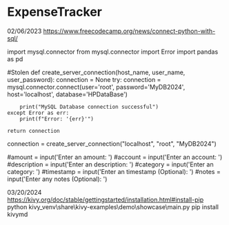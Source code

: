 # ExpenseTracker
02/06/2023
https://www.freecodecamp.org/news/connect-python-with-sql/

import mysql.connector
from mysql.connector import Error
import pandas as pd

#Stolen
def create_server_connection(host_name, user_name, user_password):
    connection = None
    try:
        connection = mysql.connector.connect(user='root', password='MyDB2024',
                              host='localhost', database='HPDataBase')
       

        print("MySQL Database connection successful")
    except Error as err:
        print(f"Error: '{err}'")

    return connection

connection = create_server_connection("localhost", "root", "MyDB2024")

#amount = input('Enter an amount: ')
#account = input('Enter an account: ')
#description = input('Enter an description: ')
#category = input('Enter an category: ')
#timestamp = input('Enter an timestamp (Optional): ')
#notes = input('Enter any notes (Optional): ')

03/20/2024
https://kivy.org/doc/stable/gettingstarted/installation.html#install-pip
python kivy_venv\share\kivy-examples\demo\showcase\main.py
pip install kivymd